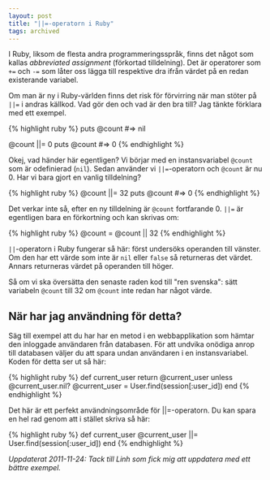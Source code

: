 ```yaml
---
layout: post
title: "||=-operatorn i Ruby"
tags: archived
---
```

I Ruby, liksom de flesta andra programmeringsspråk, finns det något som kallas _abbreviated assignment_ (förkortad tilldelning). Det är operatorer som <code>+=</code> och <code>-=</code> som låter oss lägga till respektive dra ifrån värdet på en redan existerande variabel.

Om man är ny i Ruby-världen finns det risk för förvirring när man stöter på <code>||=</code> i andras källkod. Vad gör den och vad är den bra till? Jag tänkte förklara med ett exempel.

{% highlight ruby %}
puts @count
#=> nil

@count ||= 0
puts @count #=> 0
{% endhighlight %}

Okej, vad händer här egentligen? Vi börjar med en instansvariabel <code>@count</code> som är odefinierad (<code>nil</code>). Sedan använder vi <code>||=</code>-operatorn och <code>@count</code> är nu 0. Har vi bara gjort en vanlig tilldelning?

{% highlight ruby %}
@count ||= 32
puts @count #=> 0
{% endhighlight %}

Det verkar inte så, efter en ny tilldelning är <code>@count</code> fortfarande 0. <code>||=</code> är egentligen bara en förkortning och kan skrivas om:

{% highlight ruby %}
@count = @count || 32
{% endhighlight %}

<code>||</code>-operatorn i Ruby fungerar så här: först undersöks operanden till vänster. Om den har ett värde som inte är <code>nil</code> eller <code>false</code> så returneras det värdet. Annars returneras värdet på operanden till höger.

Så om vi ska översätta den senaste raden kod till "ren svenska": sätt variabeln <code>@count</code> till 32 om <code>@count</code> inte redan har något värde.

## När har jag användning för detta?

Säg till exempel att du har har en metod i en webbapplikation som hämtar den inloggade användaren från databasen. För att undvika onödiga anrop till databasen väljer du att spara undan användaren i en instansvariabel. Koden för detta ser ut så här:

{% highlight ruby %}
def current_user
  return @current_user unless @current_user.nil?
  @current_user = User.find(session[:user_id])
end
{% endhighlight %}

Det här är ett perfekt användningsområde för ||=-operatorn. Du kan spara en hel rad genom att i stället skriva så här:

{% highlight ruby %}
def current_user
  @current_user ||= User.find(session[:user_id])
end
{% endhighlight %}

_Uppdaterat 2011-11-24: Tack till Linh som fick mig att uppdatera med ett bättre exempel._

